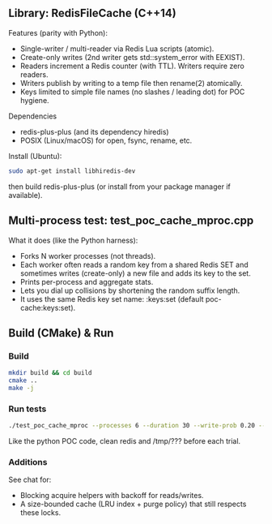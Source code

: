 
## Library: RedisFileCache (C++14)

Features (parity with Python):
* Single-writer / multi-reader via Redis Lua scripts (atomic).
* Create-only writes (2nd writer gets std::system_error with EEXIST).
* Readers increment a Redis counter (with TTL). Writers require zero readers.
* Writers publish by writing to a temp file then rename(2) atomically.
* Keys limited to simple file names (no slashes / leading dot) for POC hygiene.

Dependencies
* redis-plus-plus (and its dependency hiredis)
* POSIX (Linux/macOS) for open, fsync, rename, etc.

Install (Ubuntu):
```bash
sudo apt-get install libhiredis-dev
```
then build redis-plus-plus (or install from your package manager if available).

## Multi-process test: test_poc_cache_mproc.cpp

What it does (like the Python harness):
* Forks N worker processes (not threads).
* Each worker often reads a random key from a shared Redis SET and sometimes writes (create-only) a new file and adds its key to the set.
* Prints per-process and aggregate stats.
* Lets you dial up collisions by shortening the random suffix length.
* It uses the same Redis key set name: <namespace>:keys:set (default poc-cache:keys:set).

## Build (CMake) & Run

### Build
```bash
mkdir build && cd build
cmake ..
make -j
```

### Run tests

```bash
./test_poc_cache_mproc --processes 6 --duration 30 --write-prob 0.20 --key-suffix-chars 4
```

Like the python POC code, clean redis and /tmp/??? before each trial.

### Additions

See chat for:
* Blocking acquire helpers with backoff for reads/writes.
* A size-bounded cache (LRU index + purge policy) that still respects these locks.
